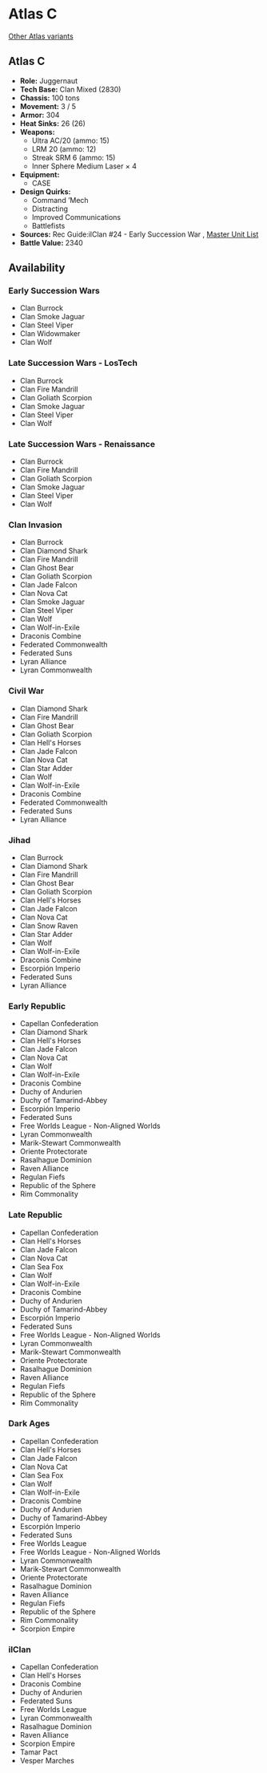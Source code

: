# Atlas C 

[Other Atlas variants](../atlas.md) 

## Atlas C 

- **Role:** Juggernaut 
- **Tech Base:** Clan Mixed (2830) 
- **Chassis:** 100 tons 
- **Movement:** 3 / 5 
- **Armor:** 304 
- **Heat Sinks:** 26 (26) 
- **Weapons:** 
  - Ultra AC/20 (ammo: 15) 
  - LRM 20 (ammo: 12) 
  - Streak SRM 6 (ammo: 15) 
  - Inner Sphere Medium Laser × 4 
- **Equipment:** 
  - CASE 
- **Design Quirks:** 
  - Command ’Mech 
  - Distracting 
  - Improved Communications 
  - Battlefists 
- **Sources:** Rec Guide:ilClan #24 - Early Succession War , [Master Unit List](http://masterunitlist.info/Unit/Details/3750) 
- **Battle Value:** 2340 

## Availability 

### Early Succession Wars 

- Clan Burrock 
- Clan Smoke Jaguar 
- Clan Steel Viper 
- Clan Widowmaker 
- Clan Wolf 

### Late Succession Wars - LosTech 

- Clan Burrock 
- Clan Fire Mandrill 
- Clan Goliath Scorpion 
- Clan Smoke Jaguar 
- Clan Steel Viper 
- Clan Wolf 

### Late Succession Wars - Renaissance 

- Clan Burrock 
- Clan Fire Mandrill 
- Clan Goliath Scorpion 
- Clan Smoke Jaguar 
- Clan Steel Viper 
- Clan Wolf 

### Clan Invasion 

- Clan Burrock 
- Clan Diamond Shark 
- Clan Fire Mandrill 
- Clan Ghost Bear 
- Clan Goliath Scorpion 
- Clan Jade Falcon 
- Clan Nova Cat 
- Clan Smoke Jaguar 
- Clan Steel Viper 
- Clan Wolf 
- Clan Wolf-in-Exile 
- Draconis Combine 
- Federated Commonwealth 
- Federated Suns 
- Lyran Alliance 
- Lyran Commonwealth 

### Civil War 

- Clan Diamond Shark 
- Clan Fire Mandrill 
- Clan Ghost Bear 
- Clan Goliath Scorpion 
- Clan Hell's Horses 
- Clan Jade Falcon 
- Clan Nova Cat 
- Clan Star Adder 
- Clan Wolf 
- Clan Wolf-in-Exile 
- Draconis Combine 
- Federated Commonwealth 
- Federated Suns 
- Lyran Alliance 

### Jihad 

- Clan Burrock 
- Clan Diamond Shark 
- Clan Fire Mandrill 
- Clan Ghost Bear 
- Clan Goliath Scorpion 
- Clan Hell's Horses 
- Clan Jade Falcon 
- Clan Nova Cat 
- Clan Snow Raven 
- Clan Star Adder 
- Clan Wolf 
- Clan Wolf-in-Exile 
- Draconis Combine 
- Escorpión Imperio 
- Federated Suns 
- Lyran Alliance 

### Early Republic 

- Capellan Confederation 
- Clan Diamond Shark 
- Clan Hell's Horses 
- Clan Jade Falcon 
- Clan Nova Cat 
- Clan Wolf 
- Clan Wolf-in-Exile 
- Draconis Combine 
- Duchy of Andurien 
- Duchy of Tamarind-Abbey 
- Escorpión Imperio 
- Federated Suns 
- Free Worlds League - Non-Aligned Worlds 
- Lyran Commonwealth 
- Marik-Stewart Commonwealth 
- Oriente Protectorate 
- Rasalhague Dominion 
- Raven Alliance 
- Regulan Fiefs 
- Republic of the Sphere 
- Rim Commonality 

### Late Republic 

- Capellan Confederation 
- Clan Hell's Horses 
- Clan Jade Falcon 
- Clan Nova Cat 
- Clan Sea Fox 
- Clan Wolf 
- Clan Wolf-in-Exile 
- Draconis Combine 
- Duchy of Andurien 
- Duchy of Tamarind-Abbey 
- Escorpión Imperio 
- Federated Suns 
- Free Worlds League - Non-Aligned Worlds 
- Lyran Commonwealth 
- Marik-Stewart Commonwealth 
- Oriente Protectorate 
- Rasalhague Dominion 
- Raven Alliance 
- Regulan Fiefs 
- Republic of the Sphere 
- Rim Commonality 

### Dark Ages 

- Capellan Confederation 
- Clan Hell's Horses 
- Clan Jade Falcon 
- Clan Nova Cat 
- Clan Sea Fox 
- Clan Wolf 
- Clan Wolf-in-Exile 
- Draconis Combine 
- Duchy of Andurien 
- Duchy of Tamarind-Abbey 
- Escorpión Imperio 
- Federated Suns 
- Free Worlds League 
- Free Worlds League - Non-Aligned Worlds 
- Lyran Commonwealth 
- Marik-Stewart Commonwealth 
- Oriente Protectorate 
- Rasalhague Dominion 
- Raven Alliance 
- Regulan Fiefs 
- Republic of the Sphere 
- Rim Commonality 
- Scorpion Empire 

### ilClan 

- Capellan Confederation 
- Clan Hell's Horses 
- Draconis Combine 
- Duchy of Andurien 
- Federated Suns 
- Free Worlds League 
- Lyran Commonwealth 
- Rasalhague Dominion 
- Raven Alliance 
- Scorpion Empire 
- Tamar Pact 
- Vesper Marches 

